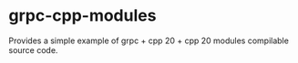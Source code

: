 # grpc-cpp-modules
Provides a simple example of grpc + cpp 20 + cpp 20 modules compilable source code.
